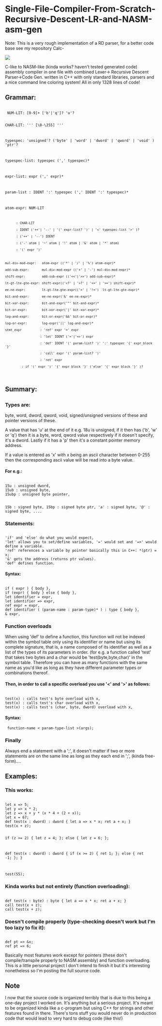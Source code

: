 # Single-File-Compiler-From-Scratch-Recursive-Descent-LR-and-NASM-asm-gen

Note: This is a very rough implementation of a RD parser, for a better code base see my repository Calc-

<img src="view.png">

<p>
C-like to NASM-like (kinda works? haven't tested generated code) assembly compiler in one file with combined Lexer-> Recursive Descent Parser->Code Gen. written in C++ with only standard libraries, parsers and a nice command line coloring system!
All in only 1328 lines of code!
</p>

<h2> Grammar: </h2>
<code>
 NUM-LIT: [0-9]+ ['b'|'q']? 'u'?
 
 CHAR-LIT: '\'' [\0-\255] '\''
 
 typespec: 'unsigned'? ('byte' | 'word' | 'dword' | 'qword' | 'void' ) 'ptr'?
 
 typespec-list: typespec (',' typespec)*
 
 expr-list: expr (',' expr)*
 
 param-list : IDENT ':' typespec (',' IDENT ':' typespec)*
 

 atom-expr: NUM-LIT
 
		  : CHAR-LIT
		  
		  : IDENT ('++'| '--' | '(' expr-list? ')' | '<' typespec-list '>' )?
		  
		  : ('++' | '--') IDENT
		  
		  : ('-' atom | '~' atom | '!' atom | '&' atom | '*' atom)
		  
		  : '(' expr ')'
		  


	mul-div-mod-expr:   atom-expr (('*' | '/' | '%') atom-expr)*
	
	add-sub-expr:       mul-div-mod-expr (('+' | '-') mul-div-mod-expr)*
	
	shift-expr:         add-sub-expr (('<<'|'>>') add-sub-expr)*
	
	lt-gt-lte-gte-expr: shift-expr(('<?' | '>?' | '<=' | '>=') shift-expr)*
	
	ee-ne-expr:         lt-gt-lte-gte-expr(('=' | '!=')  lt-gt-lte-gte-expr)*
	
	bit-and-expr:       ee-ne-expr('&' ee-ne-expr)*
	
	bit-xor-expr:       bit-and-expr('^' bit-and-expr)*
	
	bit-or-expr:        bit-xor-expr('|' bit-xor-expr)*
	
	log-and-expr:       bit-or-expr('&&' bit-or-expr)*
	
	log-or-expr:        log-expr('||' log-and-expr)*
	
	stmt_expr		   : 'ref' expr '=' expr
	
					   : 'let' IDENT ('='|'=>') expr
					   
					   : 'def' IDENT '(' param-list? ')' ':' typespec '{' expr_block '}'
					   
					   : 'call' expr '(' param-list? ')'
					   
					   : 'ret' expr
					   
             : if '(' expr ')' '{' expr_block '}' ('else' '{' expr_block '}' )?
</code>      

<h2> Summary: <h2>
	
<h3> Types are: </h3>
<p>
byte, word, dword, qword, void,
signed/unsigned versions of these and pointer versions of these.

A value that has 'u' at the end of it e.g. 18u is unsigned, if it then has ('b', 'w' or 'q') then it is a byte, word, qword value 
respectively if it doesn't specify, it's a dword. Lastly if it has a 'p' then it's a constant pointer memory address.

If a value is entered as 'x' with x being an ascii character between 0-255 then the corresponding ascii value will be read into a byte value.
</p>

<h4>
For e.g.:
</h4>
<code>
15u : unsigned dword,
15ub : unsigned byte,
15ubp : unsigned byte pointer,

15b : signed byte,
15bp : signed byte ptr,
'a' : signed byte,
'@' : signed byte,
....
</code>
	
<h3> Statements: </h3> 
<code>
'if' and 'else' do what you would expect,
'let' allows you to set/define variables, '=' would set and '=>' would define a variable.
'ref' references a variable by pointer basically this in C++: *(ptr) = x;
'&' gets the address (returns ptr values).
'def' defines function.
</code>
<h4>Syntax:</h4>
<code>
if ( expr ) { body },
if (expr) { body } else { body },
let identifier = expr,
let identifier => expr,
ref expr = expr,
def identifier ( (param-name : param-type)* ) : type { body },
& expr,
</code>

<h3> Function overloads </h3>
<p>
When using 'def' to define a function, this function will not be indexed within the symbol table only using its identifier or name but using its complete signature, that is, a name composed of its identifier as well as a list of the types of its parameters in order. (for e.g. a function called 'test' that takes two bytes and a char would be 'test(byte,byte,char)' in the symbol table. Therefore you can have as many functions with the same name as you'd like as long as they have different parameter types or combinations thereof.
</p>

<h4>
Then, in order to call a specific overload you use '<' and '>' as follows:
</h4>

<code>
test<byte>(x) : calls test's byte overload with x,
test<char>(x) : calls test's char overload with x,
test<char, byte, dword>(x) : calls test's (char, byte, dword) overload with x,
</code>
<h4> Syntax: </h4>
<code> function-name < param-type-list >(args); </code>

<h3> Finally </h3>
<p>
Always end a statement with a ';', it doesn't matter if two or more statements are on the same line as long as they each end in ';',
(kinda free-form)....
</p>
<h2> Examples: </h2>

<h3> This works: </h3>

<code>
let x => 5;
let y => x * 2;
let z => x + y * (x * 4 + (2 + x));
let x = 67;
def test(x : dword) : dword { let a => x * x; ret a + x; }
test(x + z);

if (z >= 2) { let z = 4; };
else { let z = 6; };

def test(x : dword) : dword 
{ 
  if (x >= 2) { 
    ret 1; 
  };
  else { 
    ret -1; 
  }; 
}

test(55);
</code>

<h3> Kinda works but not entirely (function overloading): </h3>
<code>
def test(x : byte) : byte { let a => x * x; ret a + x; }
call test<byte>(x + z);
call test<dword>(x + z);
</code>
	
<h3> Doesn't compile properly (type-checking doesn't work but I'm too lazy to fix it): </h3>
<code>
def pt => &x;
ref pt => 6;
</code>

<p>
Basically most features work except for pointers (these don't compile/transpile properly to NASM assembly) and function overloading.
This is a little personal project I don't intend to finish it but it's interesting nonetheless so I'm posting the full source code.
</p>


<h2> Note </h2>
<p> I now that the source code is organized terribly that is due to this being a one-day project I worked on. It's anything but a serious project. It's meant to be organized kinda like a c-program but using C++ for strings and other features found in there. There's tons stuff you would never do in production code that would lead to very hard to debug code (like this!) </p>
